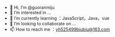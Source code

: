 - 👋 Hi, I’m @guoranmiju
- 👀 I’m interested in ...
- 🌱 I’m currently learning ：JavaScript，Java，vue
- 💞️ I’m looking to collaborate on ...
- 📫 How to reach me ：yh525499biubiu@163.com

<!---
guoranmiju/guoranmiju is a ✨ special ✨ repository because its `README.md` (this file) appears on your GitHub profile.
You can click the Preview link to take a look at your changes.
--->
